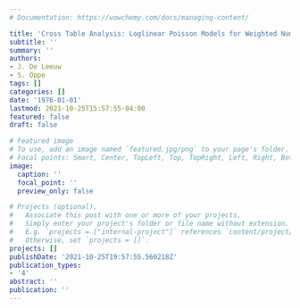 ```yaml
---
# Documentation: https://wowchemy.com/docs/managing-content/

title: 'Cross Table Analysis: Loglinear Poisson Models for Weighted Numbers'
subtitle: ''
summary: ''
authors:
- J. De Leeuw
- S. Oppe
tags: []
categories: []
date: '1976-01-01'
lastmod: 2021-10-25T15:57:55-04:00
featured: false
draft: false

# Featured image
# To use, add an image named `featured.jpg/png` to your page's folder.
# Focal points: Smart, Center, TopLeft, Top, TopRight, Left, Right, BottomLeft, Bottom, BottomRight.
image:
  caption: ''
  focal_point: ''
  preview_only: false

# Projects (optional).
#   Associate this post with one or more of your projects.
#   Simply enter your project's folder or file name without extension.
#   E.g. `projects = ["internal-project"]` references `content/project/deep-learning/index.md`.
#   Otherwise, set `projects = []`.
projects: []
publishDate: '2021-10-25T19:57:55.560218Z'
publication_types:
- '4'
abstract: ''
publication: ''
---
```

